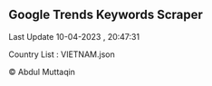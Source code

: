 

## Google Trends Keywords Scraper 
 
Last Update 10-04-2023 , 20:47:31

Country List :
VIETNAM.json



© Abdul Muttaqin 

